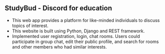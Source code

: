 ## StudyBud - Discord for education

* This web app provides a platform for like-minded individuals to discuss topics of interest. 
* This website is built using Python, Django and REST framework. 
* Implemented user registration, login, chat rooms. Users could participate in group chat, edit their public  profile, and search for rooms and other members who had similar interests. 